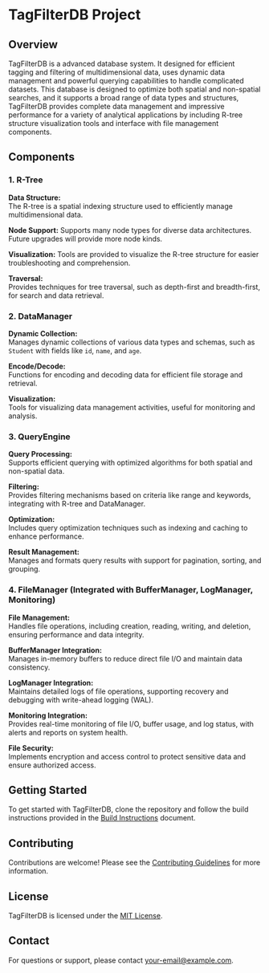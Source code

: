 # TagFilterDB Project

## Overview

TagFilterDB is a advanced database system. It designed for efficient tagging and filtering of multidimensional data, uses dynamic data management and powerful querying capabilities to handle complicated datasets. This database is designed to optimize both spatial and non-spatial searches, and it supports a broad range of data types and structures, TagFilterDB provides complete data management and impressive performance for a variety of analytical applications by including R-tree structure visualization tools and interface with file management components.


## Components

### 1. R-Tree

**Data Structure:**  
The R-tree is a spatial indexing structure used to efficiently manage multidimensional data.

**Node Support:** Supports many node types for diverse data architectures. Future upgrades will provide more node kinds.

**Visualization:** Tools are provided to visualize the R-tree structure for easier troubleshooting and comprehension.

**Traversal:**  
Provides techniques for tree traversal, such as depth-first and breadth-first, for search and data retrieval.

### 2. DataManager

**Dynamic Collection:**  
Manages dynamic collections of various data types and schemas, such as `Student` with fields like `id`, `name`, and `age`.

**Encode/Decode:**  
Functions for encoding and decoding data for efficient file storage and retrieval.

**Visualization:**  
Tools for visualizing data management activities, useful for monitoring and analysis.

### 3. QueryEngine

**Query Processing:**  
Supports efficient querying with optimized algorithms for both spatial and non-spatial data.

**Filtering:**  
Provides filtering mechanisms based on criteria like range and keywords, integrating with R-tree and DataManager.

**Optimization:**  
Includes query optimization techniques such as indexing and caching to enhance performance.

**Result Management:**  
Manages and formats query results with support for pagination, sorting, and grouping.

### 4. FileManager (Integrated with BufferManager, LogManager, Monitoring)

**File Management:**  
Handles file operations, including creation, reading, writing, and deletion, ensuring performance and data integrity.

**BufferManager Integration:**  
Manages in-memory buffers to reduce direct file I/O and maintain data consistency.

**LogManager Integration:**  
Maintains detailed logs of file operations, supporting recovery and debugging with write-ahead logging (WAL).

**Monitoring Integration:**  
Provides real-time monitoring of file I/O, buffer usage, and log status, with alerts and reports on system health.

**File Security:**  
Implements encryption and access control to protect sensitive data and ensure authorized access.

## Getting Started

To get started with TagFilterDB, clone the repository and follow the build instructions provided in the [Build Instructions](BUILD.md) document.

## Contributing

Contributions are welcome! Please see the [Contributing Guidelines](CONTRIBUTING.md) for more information.

## License

TagFilterDB is licensed under the [MIT License](LICENSE).

## Contact

For questions or support, please contact [your-email@example.com](mailto:your-email@example.com).
